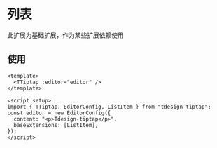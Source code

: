 # 列表

此扩展为基础扩展，作为某些扩展依赖使用

## 使用

``` vue
<template>
  <TTiptap :editor="editor" />
</template>

<script setup>
import { TTiptap, EditorConfig, ListItem } from "tdesign-tiptap";
const editor = new EditorConfig({
  content: "<p>Tdesign-tiptap</p>",
  baseExtensions: [ListItem],
});
</script>
```

